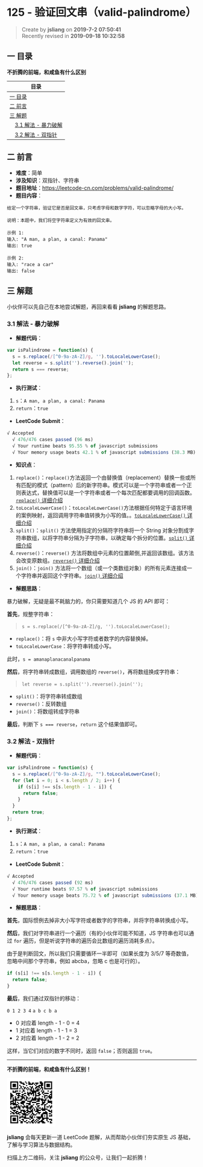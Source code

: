 125 - 验证回文串（valid-palindrome）
===

> Create by **jsliang** on **2019-7-2 07:50:41**  
> Recently revised in **2019-09-18 10:32:58**

## <a name="chapter-one" id="chapter-one">一 目录</a>

**不折腾的前端，和咸鱼有什么区别**

| 目录 |
| --- | 
| [一 目录](#chapter-one) | 
| [二 前言](#chapter-two) |
| [三 解题](#chapter-three) |
| &emsp;[3.1 解法 - 暴力破解](#chapter-three-one) |
| &emsp;[3.2 解法 - 双指针](#chapter-three-two) |

## <a name="chapter-two" id="chapter-two">二 前言</a>



* **难度**：简单
* **涉及知识**：双指针、字符串
* **题目地址**：https://leetcode-cn.com/problems/valid-palindrome/
* **题目内容**：

```
给定一个字符串，验证它是否是回文串，只考虑字母和数字字符，可以忽略字母的大小写。

说明：本题中，我们将空字符串定义为有效的回文串。

示例 1:
输入: "A man, a plan, a canal: Panama"
输出: true

示例 2:
输入: "race a car"
输出: false
```

## <a name="chapter-three" id="chapter-three">三 解题</a>



小伙伴可以先自己在本地尝试解题，再回来看看 **jsliang** 的解题思路。

### <a name="chapter-three-one" id="chapter-three-one">3.1 解法 - 暴力破解</a>



* **解题代码**：

```js
var isPalindrome = function(s) {
  s = s.replace(/[^0-9a-zA-Z]/g, '').toLocaleLowerCase();
  let reverse = s.split('').reverse().join('');
  return s === reverse;
};
```

* **执行测试**：

1. `s`：`A man, a plan, a canal: Panama`
2. `return`：`true`

* **LeetCode Submit**：

```js
√ Accepted
  √ 476/476 cases passed (96 ms)
  √ Your runtime beats 95.55 % of javascript submissions
  √ Your memory usage beats 42.1 % of javascript submissions (38.3 MB)
```

* **知识点**：

1. `replace()`：`replace()`方法返回一个由替换值（replacement）替换一些或所有匹配的模式（pattern）后的新字符串。模式可以是一个字符串或者一个正则表达式，替换值可以是一个字符串或者一个每次匹配都要调用的回调函数。[`replace()` 详细介绍](https://github.com/LiangJunrong/document-library/blob/master/JavaScript-library/JavaScript/%E5%86%85%E7%BD%AE%E5%AF%B9%E8%B1%A1/String/replace.md)
2. `toLocaleLowerCase()`：`toLocaleLowerCase()`方法根据任何特定于语言环境的案例映射，返回调用字符串值转换为小写的值。。[`toLocaleLowerCase()` 详细介绍](https://github.com/LiangJunrong/document-library/blob/master/JavaScript-library/JavaScript/%E5%86%85%E7%BD%AE%E5%AF%B9%E8%B1%A1/String/toLowerCase.md)
3. `split()`：`split()` 方法使用指定的分隔符字符串将一个 String 对象分割成字符串数组，以将字符串分隔为子字符串，以确定每个拆分的位置。[`split()` 详细介绍](https://github.com/LiangJunrong/document-library/blob/master/JavaScript-library/JavaScript/%E5%86%85%E7%BD%AE%E5%AF%B9%E8%B1%A1/String/split.md)
4. `reverse()`：`reverse()` 方法将数组中元素的位置颠倒,并返回该数组。该方法会改变原数组。[`reverse()` 详细介绍](https://github.com/LiangJunrong/document-library/blob/master/JavaScript-library/JavaScript/%E5%86%85%E7%BD%AE%E5%AF%B9%E8%B1%A1/Array/reverse.md)
5. `join()`：`join()` 方法将一个数组（或一个类数组对象）的所有元素连接成一个字符串并返回这个字符串。[`join()` 详细介绍](https://github.com/LiangJunrong/document-library/blob/master/JavaScript-library/JavaScript/%E5%86%85%E7%BD%AE%E5%AF%B9%E8%B1%A1/Array/join.md)

* **解题思路**：

暴力破解，无疑是最不耗脑力的，你只需要知道几个 JS 的 API 即可：

**首先**，规整字符串：

> `s = s.replace(/[^0-9a-zA-Z]/g, '').toLocaleLowerCase();`

* `replace()`：将 `s` 中非大小写字符或者数字的内容替换掉。
* `toLocaleLowerCase`：将字符串转成小写。

此时，`s = amanaplanacanalpanama`

**然后**，将字符串转成数组，调用数组的 `reverse()`，再将数组换成字符串：

> `let reverse = s.split('').reverse().join('');`

* `split()`：将字符串转成数组
* `reverse()`：反转数组
* `join()`：将数组转成字符串

**最后**，判断下 `s === reverse`，`return` 这个结果值即可。

### <a name="chapter-three-two" id="chapter-three-two">3.2 解法 - 双指针</a>



* **解题代码**：

```js
var isPalindrome = function(s) {
  s = s.replace(/[^0-9a-zA-Z]/g, "").toLocaleLowerCase();
  for (let i = 0; i < s.length / 2; i++) {
    if (s[i] !== s[s.length - 1 - i]) {
      return false;
    }
  }
  return true;
};
```

* **执行测试**：

1. `s`：`A man, a plan, a canal: Panama`
2. `return`：`true`

* **LeetCode Submit**：

```js
√ Accepted
  √ 476/476 cases passed (92 ms)
  √ Your runtime beats 97.57 % of javascript submissions
  √ Your memory usage beats 75.72 % of javascript submissions (37.1 MB)
```

* **解题思路**：

**首先**，国际惯例去掉非大小写字符或者数字的字符串，并将字符串转换成小写。

**然后**，我们对字符串进行一个遍历（有的小伙伴可能不知道，JS 字符串也可以通过 `for` 遍历，但是听说字符串的遍历会比数组的遍历消耗多点）。

由于是判断回文，所以我们只需要循环一半即可（如果长度为 3/5/7 等奇数值，忽略中间那个字符串，例如 abcba，忽略 c 也是可行的）。

```js
if (s[i] !== s[s.length - 1 - i]) {
  return false;
}
```

**最后**，我们通过双指针的移动：

`0 1 2 3 4`
`a b c b a`

* 0 对应着 length - 1 - 0 = 4
* 1 对应着 length - 1 - 1 = 3
* 2 对应着 length - 1 - 2 = 2

这样，当它们对应的数字不同时，返回 `false`；否则返回 `true`。

---

**不折腾的前端，和咸鱼有什么区别！**

![图](../../../public-repertory/img/z-small-wechat-public-address.jpg)

**jsliang** 会每天更新一道 LeetCode 题解，从而帮助小伙伴们夯实原生 JS 基础，了解与学习算法与数据结构。

扫描上方二维码，关注 **jsliang** 的公众号，让我们一起折腾！

